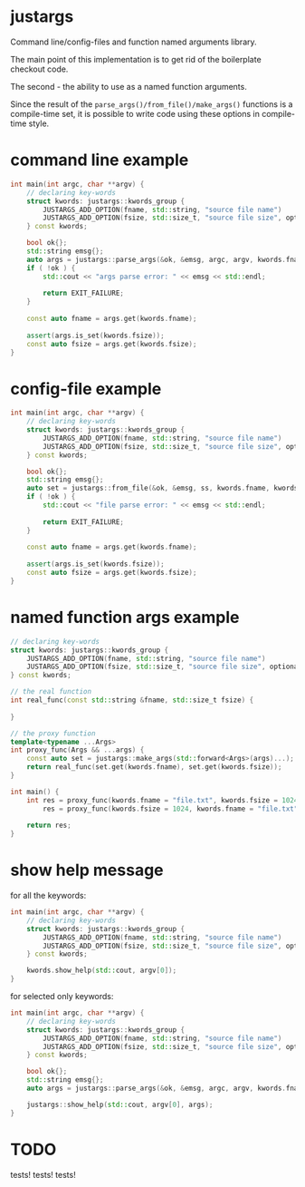 # justargs
Command line/config-files and function named arguments library.

The main point of this implementation is to get rid of the boilerplate checkout code.

The second - the ability to use as a named function arguments.

Since the result of the `parse_args()/from_file()/make_args()` functions is a compile-time set, it is possible to write code using these options in compile-time style. 

# command line example

```cpp
int main(int argc, char **argv) {
    // declaring key-words
    struct kwords: justargs::kwords_group {
        JUSTARGS_ADD_OPTION(fname, std::string, "source file name")
        JUSTARGS_ADD_OPTION(fsize, std::size_t, "source file size", optional)
    } const kwords;

    bool ok{};
    std::string emsg{};
    auto args = justargs::parse_args(&ok, &emsg, argc, argv, kwords.fname, kwords.fsize);
    if ( !ok ) {
        std::cout << "args parse error: " << emsg << std::endl;
        
        return EXIT_FAILURE;
    }
    
    const auto fname = args.get(kwords.fname);
    
    assert(args.is_set(kwords.fsize));
    const auto fsize = args.get(kwords.fsize);
}
```

# config-file example

```cpp
int main(int argc, char **argv) {
    // declaring key-words
    struct kwords: justargs::kwords_group {
        JUSTARGS_ADD_OPTION(fname, std::string, "source file name")
        JUSTARGS_ADD_OPTION(fsize, std::size_t, "source file size", optional)
    } const kwords;

    bool ok{};
    std::string emsg{};
    auto set = justargs::from_file(&ok, &emsg, ss, kwords.fname, kwords.fsize);
    if ( !ok ) {
        std::cout << "file parse error: " << emsg << std::endl;
        
        return EXIT_FAILURE;
    }
    
    const auto fname = args.get(kwords.fname);
    
    assert(args.is_set(kwords.fsize));
    const auto fsize = args.get(kwords.fsize);
}
```

# named function args example

```cpp
// declaring key-words
struct kwords: justargs::kwords_group {
    JUSTARGS_ADD_OPTION(fname, std::string, "source file name")
    JUSTARGS_ADD_OPTION(fsize, std::size_t, "source file size", optional)
} const kwords;

// the real function
int real_func(const std::string &fname, std::size_t fsize) {
    
}

// the proxy function
template<typename ...Args>
int proxy_func(Args && ...args) {
    const auto set = justargs::make_args(std::forward<Args>(args)...);
    return real_func(set.get(kwords.fname), set.get(kwords.fsize));
}

int main() {
    int res = proxy_func(kwords.fname = "file.txt", kwords.fsize = 1024);
        res = proxy_func(kwords.fsize = 1024, kwords.fname = "file.txt");
    
    return res;
}
```

# show help message

for all the keywords:
```cpp
int main(int argc, char **argv) {
    // declaring key-words
    struct kwords: justargs::kwords_group {
        JUSTARGS_ADD_OPTION(fname, std::string, "source file name")
        JUSTARGS_ADD_OPTION(fsize, std::size_t, "source file size", optional)
    } const kwords;

    kwords.show_help(std::cout, argv[0]);
}
```
for selected only keywords:
```cpp
int main(int argc, char **argv) {
    // declaring key-words
    struct kwords: justargs::kwords_group {
        JUSTARGS_ADD_OPTION(fname, std::string, "source file name")
        JUSTARGS_ADD_OPTION(fsize, std::size_t, "source file size", optional)
    } const kwords;

    bool ok{};
    std::string emsg{};
    auto args = justargs::parse_args(&ok, &emsg, argc, argv, kwords.fname, kwords.fsize);

    justargs::show_help(std::cout, argv[0], args);
}
```


# TODO
tests! tests! tests!